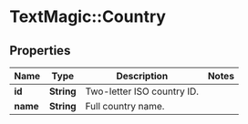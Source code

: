 # TextMagic::Country

## Properties
Name | Type | Description | Notes
------------ | ------------- | ------------- | -------------
**id** | **String** | Two-letter ISO country ID. | 
**name** | **String** | Full country name. | 


